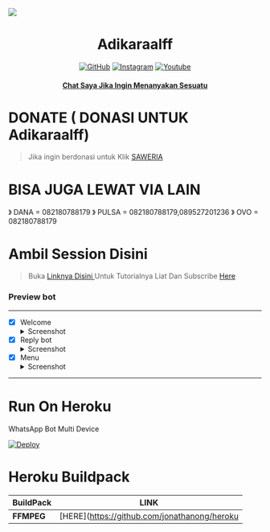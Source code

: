 <p align="center">
	<img src="https://s.kaskus.id/user/avatar/2021/11/24/avatar11130326_1.gif](https://p4.wallpaperbetter.com/wallpaper/923/219/759/one-piece-monkey-d-luffy-kaido-gear-fourth-snakeman-wallpaper-preview.jpg)" style="margin-left: auto;margin-right: auto;display: block;">
</p>

</p>
<h1 align="center">Adikaraalff</h1>

>
>
>
</div>
<p align="center">
  <a href="https://github.com/Adikaraalff"><img title="GitHub" src="https://img.shields.io/badge/Github-frostkri.svg?style=for-the-badge&logo=github" /></a>
  <a href="httts://instagram.com/Adikaraalff"><img title="Instagram " src="https://img.shields.io/badge/Instagram-Hyzerr.svg?style=for-the-badge&logo=instagram" /></a>
  <a href="https://www.youtube.com/channel/UCqMs3O812J8jOZsPyq0POtA"><img title="Youtube" src="https://img.shields.io/badge/Youtube-Hyzerr.svg?style=for-the-badge&logo=youtube" /></a>
  <h4 align="center">
  <a
  <a href="https://wa.me/6282180788179">Chat Saya Jika Ingin Menanyakan Sesuatu </a>
</h4>
</p>

# DONATE ( DONASI UNTUK Adikaraalff)
> Jika ingin berdonasi untuk 
> Klik [ SAWERIA ](https://saweria.co/Adikara) 

# BISA JUGA LEWAT VIA LAIN
》 DANA  = 082180788179
》 PULSA = 082180788179,089527201236
》 OVO   = 082180788179

# Ambil Session Disini

> Buka [ Linknya Disini ](https://replit.com/@zeeoneofc/Session-Md?lita=1&outputonly=1#.replit) 
> Untuk Tutorialnya Liat Dan Subscribe [ Here ](https://youtu.be/jOhhY7ef_qM) 

### Preview bot
------------------
- [x] Welcome <details><summary>Screenshot</summary><img src="https://telegra.ph/file/b3b7dff3e285c84442c3c.jpg"></details>
- [x] Reply bot <details><summary>Screenshot</summary><img src="https://telegra.ph/file/98c48528bd962f279ea7e.jpg"></details>
- [x] Menu  <details><summary>Screenshot</summary><img src="https://telegra.ph/file/dc3565c53a09154ef745e.jpg"></details>
------------------

# Run On Heroku

WhatsApp Bot Multi Device

[![Deploy](https://www.herokucdn.com/deploy/button.svg)](https://heroku.com/deploy?template=https://github.com/krizynofc/krizynMD)


# Heroku Buildpack

| BuildPack | LINK |
|--------|--------|
| **FFMPEG** |[HERE](https://github.com/jonathanong/heroku
